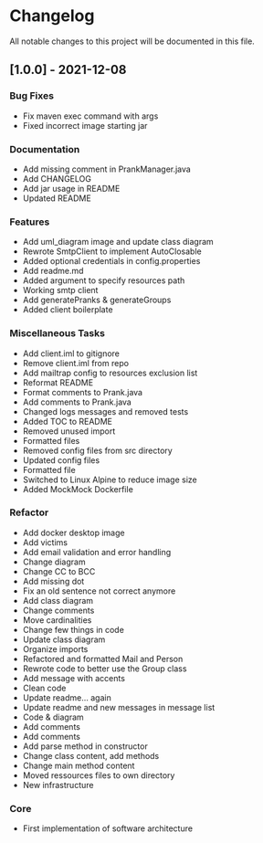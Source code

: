# Changelog
All notable changes to this project will be documented in this file.

## [1.0.0] - 2021-12-08

### Bug Fixes

- Fix maven exec command with args
- Fixed incorrect image starting jar

### Documentation

- Add missing comment in PrankManager.java
- Add CHANGELOG
- Add jar usage in README
- Updated README

### Features

- Add uml_diagram image and update class diagram
- Rewrote SmtpClient to implement AutoClosable
- Added optional credentials in config.properties
- Add readme.md
- Added argument to specify resources path
- Working smtp client
- Add generatePranks & generateGroups
- Added client boilerplate

### Miscellaneous Tasks

- Add client.iml to gitignore
- Remove client.iml from repo
- Add mailtrap config to resources exclusion list
- Reformat README
- Format comments to Prank.java
- Add comments to Prank.java
- Changed logs messages and removed tests
- Added TOC to README
- Removed unused import
- Formatted files
- Removed config files from src directory
- Updated config files
- Formatted file
- Switched to Linux Alpine to reduce image size
- Added MockMock Dockerfile

### Refactor

- Add docker desktop image
- Add victims
- Add email validation and error handling
- Change diagram
- Change CC to BCC
- Add missing dot
- Fix an old sentence not correct anymore
- Add class diagram
- Change comments
- Move cardinalities
- Change few things in code
- Update class diagram
- Organize imports
- Refactored and formatted Mail and Person
- Rewrote code to better use the Group class
- Add message with accents
- Clean code
- Update readme... again
- Update readme and new messages in message list
- Code & diagram
- Add comments
- Add comments
- Add parse method in constructor
- Change class content, add methods
- Change main method content
- Moved ressources files to own directory
- New infrastructure

### Core

- First implementation of software architecture

<!-- generated by git-cliff -->
